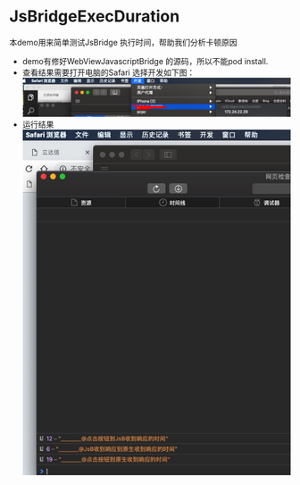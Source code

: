 # JsBridgeExecDuration

本demo用来简单测试JsBridge 执行时间，帮助我们分析卡顿原因
* demo有修好WebViewJavascriptBridge 的源码，所以不能pod install.
* 查看结果需要打开电脑的Safari 选择开发如下图：
![Image text](https://github.com/asameLiao/JsBridgeExecDuration/blob/master/%E6%88%AA%E5%9B%BE2.png)
* 运行结果
![Image text](https://github.com/asameLiao/JsBridgeExecDuration/blob/master/%E6%88%AA%E5%9B%BE.png)
